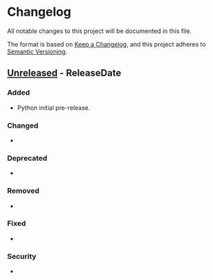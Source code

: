 # Changelog

All notable changes to this project will be documented in this file.

The format is based on [Keep a Changelog](https://keepachangelog.com/en/1.1.0/), and this project adheres to [Semantic Versioning](https://semver.org/spec/v2.0.0.html).

<!-- next-header -->

## [Unreleased] - ReleaseDate

### Added
- Python initial pre-release.

### Changed
-

### Deprecated
-

### Removed
-

### Fixed
-

### Security
-

<!-- next-url -->
[Unreleased]: https://github.com/mishamsk/sas-lexer/releases/tag/...HEAD
